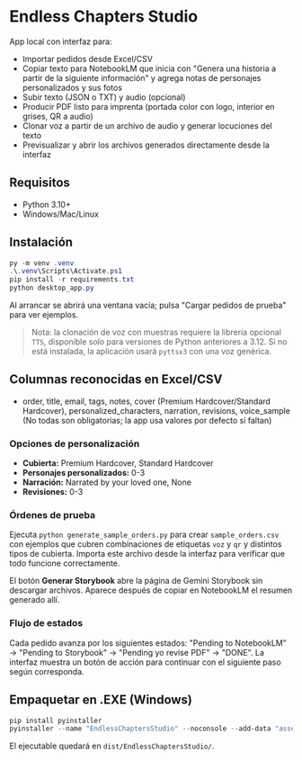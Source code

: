 
# Endless Chapters Studio

App local con interfaz para:
- Importar pedidos desde Excel/CSV
- Copiar texto para NotebookLM que inicia con "Genera una historia a partir de la siguiente información" y agrega notas de personajes personalizados y sus fotos
- Subir texto (JSON o TXT) y audio (opcional)
- Producir PDF listo para imprenta (portada color con logo, interior en grises, QR a audio)
- Clonar voz a partir de un archivo de audio y generar locuciones del texto
- Previsualizar y abrir los archivos generados directamente desde la interfaz

## Requisitos
- Python 3.10+
- Windows/Mac/Linux

## Instalación
```powershell
py -m venv .venv
.\.venv\Scripts\Activate.ps1
pip install -r requirements.txt
python desktop_app.py
```
Al arrancar se abrirá una ventana vacía; pulsa "Cargar pedidos de prueba" para ver ejemplos.

> Nota: la clonación de voz con muestras requiere la librería opcional `TTS`, disponible solo para versiones de Python anteriores a 3.12. Si no está instalada, la aplicación usará `pyttsx3` con una voz genérica.

## Columnas reconocidas en Excel/CSV
- order, title, email, tags, notes, cover (Premium Hardcover/Standard Hardcover), personalized_characters, narration, revisions, voice_sample
(No todas son obligatorias; la app usa valores por defecto si faltan)

### Opciones de personalización
- **Cubierta:** Premium Hardcover, Standard Hardcover
- **Personajes personalizados:** 0-3
- **Narración:** Narrated by your loved one, None
- **Revisiones:** 0-3

### Órdenes de prueba

Ejecuta `python generate_sample_orders.py` para crear `sample_orders.csv` con ejemplos que cubren combinaciones de etiquetas `voz` y `qr` y distintos tipos de cubierta. Importa este archivo desde la interfaz para verificar que todo funcione correctamente.

El botón **Generar Storybook** abre la página de Gemini Storybook sin descargar archivos. Aparece después de copiar en NotebookLM el resumen generado allí.

### Flujo de estados
Cada pedido avanza por los siguientes estados: "Pending to NotebookLM" → "Pending to Storybook" → "Pending yo revise PDF" → "DONE". La interfaz muestra un botón de acción para continuar con el siguiente paso según corresponda.

## Empaquetar en .EXE (Windows)
```powershell
pip install pyinstaller
pyinstaller --name "EndlessChaptersStudio" --noconsole --add-data "assets;assets" main.py
```
El ejecutable quedará en `dist/EndlessChaptersStudio/`.
